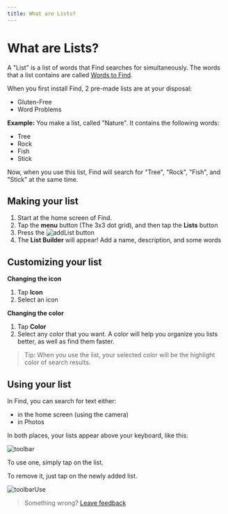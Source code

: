 ```yaml
---
title: What are Lists?
---
```

 
# What are Lists?
A "List" is a list of words that Find searches for simultaneously. The words that a list contains are called [Words to Find](/Lists-WhatIsAWordToFind.md).

When you first install Find, 2 pre-made lists are at your disposal:
- Gluten-Free
- Word Problems

__Example:__ You make a list, called "Nature". It contains the following words:

- Tree
- Rock
- Fish
- Stick

Now, when you use this list, Find will search for "Tree", "Rock", "Fish", and "Stick" at the same time.

## Making your list
1. Start at the home screen of Find.
2. Tap the **menu** button (The 3x3 dot grid), and then tap the **Lists** button
3. Press the ![addList] button
4. The **List Builder** will appear! Add a name, description, and some words

## Customizing your list
__Changing the icon__
1. Tap **Icon**
2. Select an icon
&nbsp;

__Changing the color__

1. Tap **Color**
2. Select any color that you want. A color will help you organize you lists better, as well as find them faster.

> Tip: When you use the list, your selected color will be the highlight color of search results.

## Using your list

In Find, you can search for text either:
- in the home screen (using the camera)
- in Photos

In both places, your lists appear above your keyboard, like this:

![toolbar]

To use one, simply tap on the list. 

To remove it, just tap on the newly added list.

![toolbarUse]

> Something wrong? [Leave feedback](https://forms.gle/agdyoB9PFfnv8cU1A/)

[addList]: https://raw.githubusercontent.com/zjohnzheng/FindHelp/master/images/addList.jpg
[toolbar]: https://raw.githubusercontent.com/zjohnzheng/FindHelp/master/images/Toolbar.PNG
[toolbarUse]: https://raw.githubusercontent.com/zjohnzheng/FindHelp/master/images/Use%20List%20from%20Toolbar.PNG
